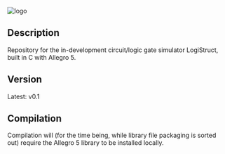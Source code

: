 ![logo](https://github.com/idakandrew/logistruct/blob/main/logo.png?raw=true)

## Description
Repository for the in-development circuit/logic gate simulator LogiStruct, built in C with Allegro 5.
## Version
Latest: v0.1
## Compilation
Compilation will (for the time being, while library file packaging is sorted out) require the Allegro 5 library to be installed locally.
